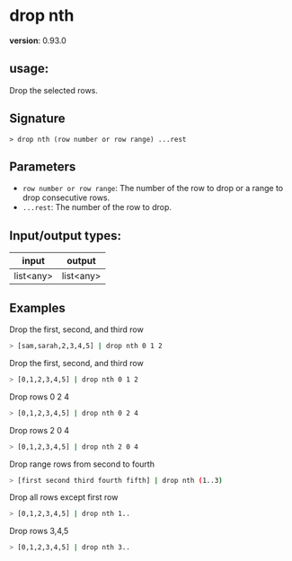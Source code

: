 # drop nth

**version**: 0.93.0

## **usage**:

Drop the selected rows.

## Signature

`> drop nth (row number or row range) ...rest`

## Parameters

- `row number or row range`: The number of the row to drop or a range to drop consecutive rows.
- `...rest`: The number of the row to drop.

## Input/output types:

| input       | output      |
| ----------- | ----------- |
| list\<any\> | list\<any\> |

## Examples

Drop the first, second, and third row

```bash
> [sam,sarah,2,3,4,5] | drop nth 0 1 2
```

Drop the first, second, and third row

```bash
> [0,1,2,3,4,5] | drop nth 0 1 2
```

Drop rows 0 2 4

```bash
> [0,1,2,3,4,5] | drop nth 0 2 4
```

Drop rows 2 0 4

```bash
> [0,1,2,3,4,5] | drop nth 2 0 4
```

Drop range rows from second to fourth

```bash
> [first second third fourth fifth] | drop nth (1..3)
```

Drop all rows except first row

```bash
> [0,1,2,3,4,5] | drop nth 1..
```

Drop rows 3,4,5

```bash
> [0,1,2,3,4,5] | drop nth 3..
```
